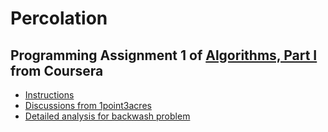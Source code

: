 # Percolation

## Programming Assignment 1 of [Algorithms, Part I](https://class.coursera.org/algs4partI-010) from Coursera

* [Instructions](http://coursera.cs.princeton.edu/algs4/assignments/percolation.html)
* [Discussions from 1point3acres](http://www.1point3acres.com/bbs/thread-115215-1-1.html)
* [Detailed analysis for backwash problem](http://www.sigmainfy.com/blog/avoid-backwash-in-percolation.html)

